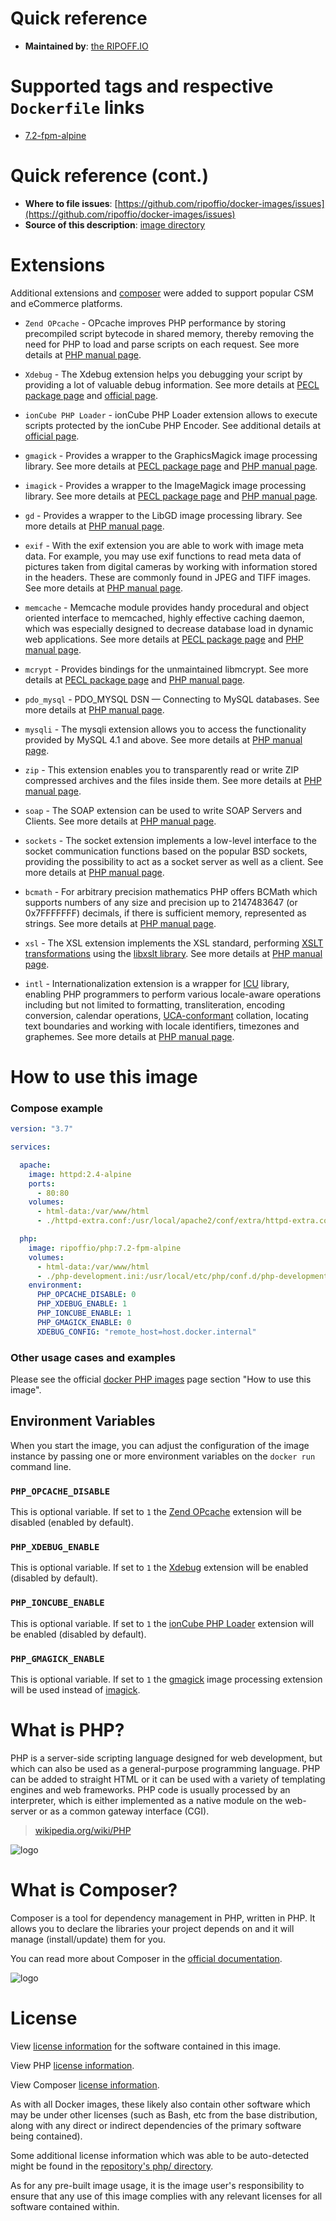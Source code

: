 # Quick reference

- **Maintained by**: [the RIPOFF.IO](https://github.com/ripoffio)

# Supported tags and respective `Dockerfile` links

- [7.2-fpm-alpine](https://github.com/ripoffio/docker-images/blob/master/php/7.2-fpm-alpine/Dockerfile)

# Quick reference (cont.)

- **Where to file issues**: [https://github.com/ripoffio/docker-images/issues](https://github.com/ripoffio/docker-images/issues)
- **Source of this description**: [image directory](https://github.com/ripoffio/docker-images/tree/master/php)  

# Extensions

Additional extensions and [composer](https://getcomposer.org) were added to support popular CSM and eCommerce platforms.

- `Zend OPcache` - OPcache improves PHP performance by storing precompiled script bytecode in shared memory, thereby removing the need for PHP to load and parse scripts on each request. See more details at [PHP manual page](https://www.php.net/manual/en/book.opcache.php).

- `Xdebug` - The Xdebug extension helps you debugging your script by providing a lot of valuable debug information. See more details at [PECL package page](https://pecl.php.net/package/xdebug) and [official page](https://xdebug.org).

- `ionCube PHP Loader` - ionCube PHP Loader extension allows to execute scripts protected by the ionCube PHP Encoder. See additional details at [official page](https://www.ioncube.com/loaders.php).

- `gmagick` - Provides a wrapper to the GraphicsMagick image processing library. See more details at [PECL package page](https://pecl.php.net/package/gmagick) and [PHP manual page](https://www.php.net/manual/en/book.gmagick.php).

- `imagick` - Provides a wrapper to the ImageMagick image processing library. See more details at [PECL package page](https://pecl.php.net/package/imagick) and [PHP manual page](https://www.php.net/manual/en/book.imagick.php).

- `gd` - Provides a wrapper to the LibGD image processing library. See more details at [PHP manual page](https://www.php.net/manual/en/book.image.php).

- `exif` - With the exif extension you are able to work with image meta data. For example, you may use exif functions to read meta data of pictures taken from digital cameras by working with information stored in the headers. These are commonly found in JPEG and TIFF images. See more details at [PHP manual page](https://www.php.net/manual/en/book.exif.php).

- `memcache` - Memcache module provides handy procedural and object oriented interface to memcached, highly effective caching daemon, which was especially designed to decrease database load in dynamic web applications. See more details at [PECL package page](https://pecl.php.net/package/memcache) and [PHP manual page](https://www.php.net/manual/en/intro.memcache.php).

- `mcrypt` - Provides bindings for the unmaintained libmcrypt. See more details at [PECL package page](https://pecl.php.net/package/mcrypt) and [PHP manual page](https://www.php.net/manual/en/intro.mcrypt.php).

- `pdo_mysql` - PDO_MYSQL DSN — Connecting to MySQL databases. See more details at [PHP manual page](https://www.php.net/manual/en/ref.pdo-mysql.connection).

- `mysqli` - The mysqli extension allows you to access the functionality provided by MySQL 4.1 and above. See more details at [PHP manual page](https://www.php.net/manual/en/book.mysqli.php).

- `zip` - This extension enables you to transparently read or write ZIP compressed archives and the files inside them. See more details at [PHP manual page](https://www.php.net/manual/en/intro.zip.php).

- `soap` - The SOAP extension can be used to write SOAP Servers and Clients. See more details at [PHP manual page](https://www.php.net/manual/en/book.soap.php).

- `sockets` - The socket extension implements a low-level interface to the socket communication functions based on the popular BSD sockets, providing the possibility to act as a socket server as well as a client. See more details at [PHP manual page](https://www.php.net/manual/en/book.sockets.php).

- `bcmath` - For arbitrary precision mathematics PHP offers BCMath which supports numbers of any size and precision up to 2147483647 (or 0x7FFFFFFF) decimals, if there is sufficient memory, represented as strings. See more details at [PHP manual page](https://www.php.net/manual/en/book.bc.php).

- `xsl` - The XSL extension implements the XSL standard, performing [XSLT transformations](http://www.w3.org/TR/xslt) using the [libxslt library](http://xmlsoft.org/XSLT). See more details at [PHP manual page](https://www.php.net/manual/en/book.xsl.php).

- `intl` - Internationalization extension is a wrapper for [ICU](http://www.icu-project.org) library, enabling PHP programmers to perform various locale-aware operations including but not limited to formatting, transliteration, encoding conversion, calendar operations, [UCA-conformant](http://www.unicode.org/reports/tr10) collation, locating text boundaries and working with locale identifiers, timezones and graphemes. See more details at [PHP manual page](https://www.php.net/manual/en/book.intl.php).

# How to use this image

### Compose example

```yaml
version: "3.7"

services:

  apache:
    image: httpd:2.4-alpine
    ports:
      - 80:80
    volumes:
      - html-data:/var/www/html
      - ./httpd-extra.conf:/usr/local/apache2/conf/extra/httpd-extra.conf

  php:
    image: ripoffio/php:7.2-fpm-alpine
    volumes:
      - html-data:/var/www/html
      - ./php-development.ini:/usr/local/etc/php/conf.d/php-development.ini
    environment:
      PHP_OPCACHE_DISABLE: 0
      PHP_XDEBUG_ENABLE: 1
      PHP_IONCUBE_ENABLE: 1
      PHP_GMAGICK_ENABLE: 0
      XDEBUG_CONFIG: "remote_host=host.docker.internal"
``` 

### Other usage cases and examples

Please see the official [docker PHP images](https://hub.docker.com/_/php/) page section "How to use this image".

## Environment Variables

When you start the image, you can adjust the configuration of the image instance by passing one or more environment variables on the `docker run` command line.

### `PHP_OPCACHE_DISABLE`

This is optional variable. If set to `1` the [Zend OPcache](https://www.php.net/manual/en/book.opcache.php) extension will be disabled (enabled by default).

### `PHP_XDEBUG_ENABLE`

This is optional variable. If set to `1` the [Xdebug](https://pecl.php.net/package/xdebug) extension will be enabled (disabled by default).

### `PHP_IONCUBE_ENABLE`

This is optional variable. If set to `1` the [ionCube PHP Loader](https://www.ioncube.com/loaders.php) extension will be enabled (disabled by default).

### `PHP_GMAGICK_ENABLE`

This is optional variable. If set to `1` the [gmagick](https://pecl.php.net/package/gmagick) image processing extension will be used instead of [imagick](https://pecl.php.net/package/imagick).

# What is PHP?

PHP is a server-side scripting language designed for web development, but which can also be used as a general-purpose programming language. PHP can be added to straight HTML or it can be used with a variety of templating engines and web frameworks. PHP code is usually processed by an interpreter, which is either implemented as a native module on the web-server or as a common gateway interface (CGI).

> [wikipedia.org/wiki/PHP](https://en.wikipedia.org/wiki/PHP)

![logo](https://raw.githubusercontent.com/docker-library/docs/01c12653951b2fe592c1f93a13b4e289ada0e3a1/php/logo.png)

# What is Composer?

Composer is a tool for dependency management in PHP, written in PHP. It allows you to declare the libraries your project depends on and it will manage (install/update) them for you.

You can read more about Composer in the [official documentation](https://getcomposer.org/doc/).

![logo](https://raw.githubusercontent.com/docker-library/docs/58f7363e6cfa78f8cd54af16eab51c63c1232002/composer/logo.png)

# License

View [license information](https://github.com/ripoffio/docker-images/blob/master/LICENSE) for the software contained in this image.

View PHP [license information](https://www.php.net/license/).

View Composer [license information](https://github.com/composer/composer/blob/master/LICENSE).

As with all Docker images, these likely also contain other software which may be under other licenses (such as Bash, etc from the base distribution, along with any direct or indirect dependencies of the primary software being contained).

Some additional license information which was able to be auto-detected might be found in the [repository's php/ directory](https://github.com/ripoffio/docker-images/tree/master/php).

As for any pre-built image usage, it is the image user's responsibility to ensure that any use of this image complies with any relevant licenses for all software contained within.
